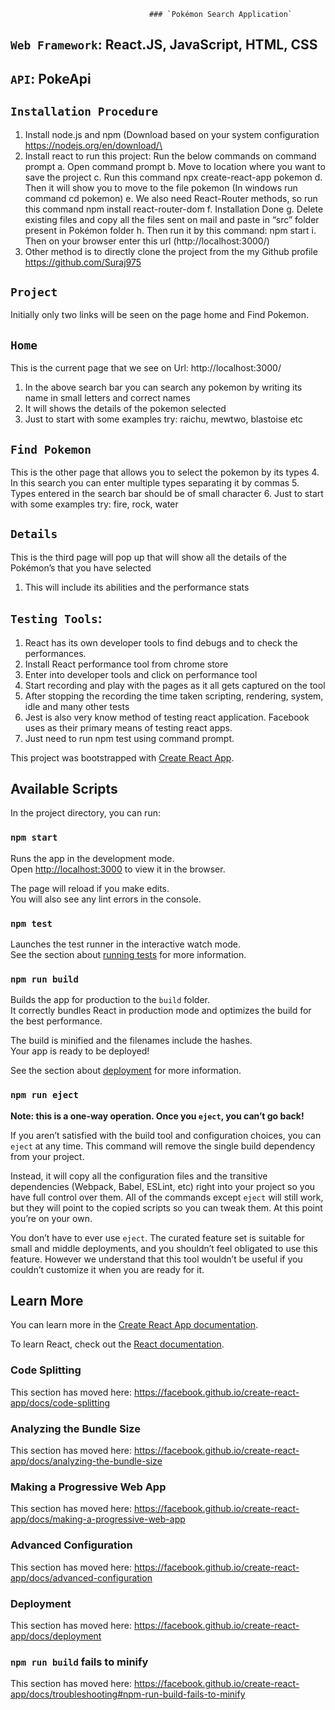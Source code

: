                                    ### `Pokémon Search Application`


## `Web Framework`: React.JS, JavaScript, HTML, CSS
## `API`: PokeApi 
## `Installation Procedure`
1.	Install node.js and npm (Download based on your system configuration https://nodejs.org/en/download/\
2.	Install react to run this project: Run the below commands on command prompt
a.	Open command prompt
b.	Move to location where you want to save the project
c.	Run this command npx create-react-app pokemon
d.	Then it will show you to move to the file pokemon (In windows run command cd pokemon)
e.	We also need React-Router methods, so run this command npm install react-router-dom 
f.	Installation Done
g.	Delete existing files and copy all the files sent on mail and paste in “src” folder present in Pokémon folder
h.	Then run it by this command: npm start
i.	Then on your browser enter this url (http://localhost:3000/)
3.	Other method is to directly clone the project from the my Github profile  https://github.com/Suraj975
## `Project`
Initially only two links will be seen on the page home and Find Pokemon.
## `Home` 
This is the current page that we see on Url: http://localhost:3000/
1.	In the above search bar you can search any pokemon by writing its name in small letters and correct names
2.	It will shows the details of the pokemon selected
3.	Just to start with some examples try: raichu, mewtwo, blastoise etc
## `Find Pokemon`
This is the other page that allows you to select the pokemon by its types
4.	In this search you can enter multiple types separating it by commas
5.	Types entered in the search bar should be of small character
6.	Just to start with some examples try: fire, rock, water
## `Details`
This is the third page will pop up that will show all the details of the Pokémon’s that you have selected
1.	This will include its abilities and the performance stats 
## `Testing Tools`:
1.	React has its own developer tools to find debugs and to check the performances.
2.	Install React performance tool from chrome store
3.	Enter into developer tools and click on performance tool
4.	Start recording and play with the pages as it all gets captured on the tool
5.	After stopping the recording the time taken scripting, rendering, system, idle and many other tests
6.	Jest is also very know method of testing react application. Facebook uses as their primary means of testing react apps.
7.	Just need to run npm test using command prompt. 	



This project was bootstrapped with [Create React App](https://github.com/facebook/create-react-app).

## Available Scripts

In the project directory, you can run:

### `npm start`

Runs the app in the development mode.<br>
Open [http://localhost:3000](http://localhost:3000) to view it in the browser.

The page will reload if you make edits.<br>
You will also see any lint errors in the console.

### `npm test`

Launches the test runner in the interactive watch mode.<br>
See the section about [running tests](https://facebook.github.io/create-react-app/docs/running-tests) for more information.

### `npm run build`

Builds the app for production to the `build` folder.<br>
It correctly bundles React in production mode and optimizes the build for the best performance.

The build is minified and the filenames include the hashes.<br>
Your app is ready to be deployed!

See the section about [deployment](https://facebook.github.io/create-react-app/docs/deployment) for more information.

### `npm run eject`

**Note: this is a one-way operation. Once you `eject`, you can’t go back!**

If you aren’t satisfied with the build tool and configuration choices, you can `eject` at any time. This command will remove the single build dependency from your project.

Instead, it will copy all the configuration files and the transitive dependencies (Webpack, Babel, ESLint, etc) right into your project so you have full control over them. All of the commands except `eject` will still work, but they will point to the copied scripts so you can tweak them. At this point you’re on your own.

You don’t have to ever use `eject`. The curated feature set is suitable for small and middle deployments, and you shouldn’t feel obligated to use this feature. However we understand that this tool wouldn’t be useful if you couldn’t customize it when you are ready for it.

## Learn More

You can learn more in the [Create React App documentation](https://facebook.github.io/create-react-app/docs/getting-started).

To learn React, check out the [React documentation](https://reactjs.org/).

### Code Splitting

This section has moved here: https://facebook.github.io/create-react-app/docs/code-splitting

### Analyzing the Bundle Size

This section has moved here: https://facebook.github.io/create-react-app/docs/analyzing-the-bundle-size

### Making a Progressive Web App

This section has moved here: https://facebook.github.io/create-react-app/docs/making-a-progressive-web-app

### Advanced Configuration

This section has moved here: https://facebook.github.io/create-react-app/docs/advanced-configuration

### Deployment

This section has moved here: https://facebook.github.io/create-react-app/docs/deployment

### `npm run build` fails to minify

This section has moved here: https://facebook.github.io/create-react-app/docs/troubleshooting#npm-run-build-fails-to-minify
